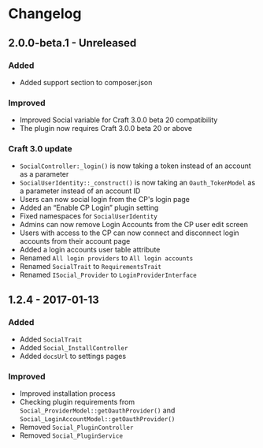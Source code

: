 Changelog
===================

## 2.0.0-beta.1 - Unreleased

### Added

- Added support section to composer.json

### Improved

- Improved Social variable for Craft 3.0.0 beta 20 compatibility
- The plugin now requires Craft 3.0.0 beta 20 or above

### Craft 3.0 update

- `SocialController:_login()` is now taking a token instead of an account as a parameter
- `SocialUserIdentity::_construct()` is now taking an `Oauth_TokenModel` as a parameter instead of an account ID
- Users can now social login from the CP's login page
- Added an “Enable CP Login” plugin setting
- Fixed namespaces for `SocialUserIdentity`
- Admins can now remove Login Accounts from the CP user edit screen
- Users with access to the CP can now connect and disconnect login accounts from their account page
- Added a login accounts user table attribute
- Renamed `All login providers` to `All login accounts`
- Renamed `SocialTrait` to `RequirementsTrait`
- Renamed `ISocial_Provider` to `LoginProviderInterface`

## 1.2.4 - 2017-01-13

### Added
- Added `SocialTrait`
- Added `Social_InstallController`
- Added `docsUrl` to settings pages

### Improved
- Improved installation process
- Checking plugin requirements from `Social_ProviderModel::getOauthProvider()` and `Social_LoginAccountModel::getOauthProvider()`
- Removed `Social_PluginController`
- Removed `Social_PluginService`